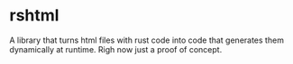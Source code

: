 # rshtml

A library that turns html files with rust code into code that generates them dynamically at runtime. Righ now just a proof of concept.